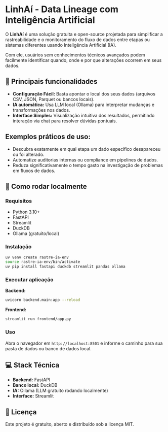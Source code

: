 # LinhAí - Data Lineage com Inteligência Artificial

O **LinhAí** é uma solução gratuita e open-source projetada para simplificar a rastreabilidade e o monitoramento do fluxo de dados entre etapas ou sistemas diferentes usando Inteligência Artificial (IA).

Com ele, usuários sem conhecimentos técnicos avançados podem facilmente identificar quando, onde e por que alterações ocorrem em seus dados.

## 🚀 Principais funcionalidades

- **Configuração Fácil:** Basta apontar o local dos seus dados (arquivos CSV, JSON, Parquet ou bancos locais).
- **IA automática:** Usa LLM local (Ollama) para interpretar mudanças e transformações nos dados.
- **Interface Simples:** Visualização intuitiva dos resultados, permitindo interação via chat para resolver dúvidas pontuais.

## Exemplos práticos de uso:

- Descubra exatamente em qual etapa um dado específico desapareceu ou foi alterado.
- Automatize auditorias internas ou compliance em pipelines de dados.
- Reduza significativamente o tempo gasto na investigação de problemas em fluxos de dados.

## 🚀 Como rodar localmente

### Requisitos
- Python 3.10+
- FastAPI
- Streamlit
- DuckDB
- Ollama (gratuito/local)

### Instalação
```bash
uv venv create rastre-ia-env
source rastre-ia-env/bin/activate
uv pip install fastapi duckdb streamlit pandas ollama
```

### Executar aplicação

**Backend:**
```bash
uvicorn backend.main:app --reload
```

**Frontend:**
```bash
streamlit run frontend/app.py
```

### Uso
Abra o navegador em `http://localhost:8501` e informe o caminho para sua pasta de dados ou banco de dados local.

## 💻 Stack Técnica
- **Backend:** FastAPI
- **Banco local:** DuckDB
- **IA:** Ollama (LLM gratuito rodando localmente)
- **Interface:** Streamlit

## 📝 Licença
Este projeto é gratuito, aberto e distribuído sob a licença MIT.

